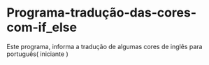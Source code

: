 # Programa-tradução-das-cores-com-if_else
Este programa, informa a tradução de algumas cores de inglês para português( iniciante )
